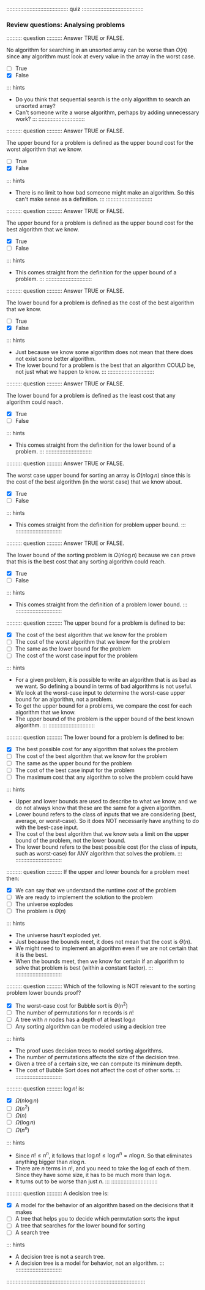 
:::::::::::::::::::::::::::::::::::::::: quiz ::::::::::::::::::::::::::::::::::::::::
### Review questions: Analysing problems


:::::::::: question ::::::::::
Answer TRUE or FALSE.

No algorithm for searching in an unsorted
array can be worse than $O(n)$ since any algorithm
must look at every value in the array in the worst case.

- [ ] True
- [x] False

::: hints
- Do you think that sequential search is the only algorithm
to search an unsorted array?
- Can't someone write a worse algorithm, perhaps by adding
unnecessary work?
:::
::::::::::::::::::::::::::::::


<!--
:::::::::: question ::::::::::
Answer TRUE or FALSE.

The lower bound in the worst case for the
problem of searching an unsorted array is $\Omega(n)$
because this is the worst case cost of the sequential search
algorithm.

- [ ] True
- [x] False

::: hints
- While it is true that sequential search
is $\Omega(n)$ in the worst case, this is not the whole story.
- Just because the best algorithm that we happen to know has
a certain cost, that does not mean that there is no better algorithm.
- The reason that search in an unsorted array has a lower
bound of $\Omega(n)$ is because we can prove that
any algorithm MUST look at every element (in some order)
in the worst case.
:::
::::::::::::::::::::::::::::::
-->


:::::::::: question ::::::::::
Answer TRUE or FALSE.

The upper bound for a problem is defined as
the upper bound cost for the worst algorithm that we know.

- [ ] True
- [x] False

::: hints
- There is no limit to how bad someone might make an
algorithm. So this can't make sense as a definition.
:::
::::::::::::::::::::::::::::::



:::::::::: question ::::::::::
Answer TRUE or FALSE.

The upper bound for a problem is defined as
the upper bound cost for the best algorithm that we know.

- [x] True
- [ ] False

::: hints
- This comes straight from the definition for the upper bound of a problem.
:::
::::::::::::::::::::::::::::::



:::::::::: question ::::::::::
Answer TRUE or FALSE.

The lower bound for a problem is defined as
the cost of the best algorithm that we know.

- [ ] True
- [x] False

::: hints
- Just because we know some algorithm does not mean that there
does not exist some better algorithm.
- The lower bound for a problem is the best that an algorithm
COULD be, not just what we happen to know.
:::
::::::::::::::::::::::::::::::



:::::::::: question ::::::::::
Answer TRUE or FALSE.

The lower bound for a problem is defined as
the least cost that any algorithm could reach.

- [x] True
- [ ] False

::: hints
- This comes straight from the definition for the lower bound of a problem.
:::
::::::::::::::::::::::::::::::



:::::::::: question ::::::::::
Answer TRUE or FALSE.

The worst case upper bound for sorting an array
is $O(n \log n)$ since this is the cost of the best
algorithm (in the worst case) that we know about.

- [x] True
- [ ] False

::: hints
- This comes straight from the definition for problem upper bound.
:::
::::::::::::::::::::::::::::::



:::::::::: question ::::::::::
Answer TRUE or FALSE.

The lower bound of the sorting problem is $\Omega(n \log n)$
because we can prove that this is the best cost that any sorting
algorithm could reach.

- [x] True
- [ ] False

::: hints
- This comes straight from the definition of a problem lower bound.
:::
::::::::::::::::::::::::::::::


<!--
:::::::::: question ::::::::::
Answer TRUE or FALSE.

The worst case lower bound for sorting an array
is $O(n \log n)$ since this is the cost of the best
algorithm (in the worst case) that we know about.

- [ ] True
- [x] False

::: hints
- Just because we don't know of a better algorithm does not
mean that there is no better algorithm.
- While it is true that the lower bound for sorting
is $O(n \log n)$, this is not the right reason.
- The right reason is because we can prove that no algorithm
can do better.
:::
::::::::::::::::::::::::::::::
-->


<!--
:::::::::: question ::::::::::
Answer TRUE or FALSE.

The proof that the lower bound for the
sorting problem is $\Omega(n \log n)$ technically
only applies to comparison-based sorting. This means that we
can find other approaches (such as radix sort) to solve the
problem faster.

- [ ] True
- [x] False

::: hints
- Does Radix Sort compare?
- While Radix Sort does not directly compare the keys of two
records against each other, it does do a comparison for each
digit of each key.
:::
::::::::::::::::::::::::::::::
-->

:::::::::: question ::::::::::
The upper bound for a problem is defined to be:

- [x] The cost of the best algorithm that we know for the problem
- [ ] The cost of the worst algorithm that we know for the problem
- [ ] The same as the lower bound for the problem
- [ ] The cost of the worst case input for the problem

::: hints
- For a given problem, it is possible to write an algorithm
that is as bad as we want. So defining a bound in terms of bad
algorithms is not useful.
- We look at the worst-case input to determine the worst-case
upper bound for an algorithm, not a problem.
- To get the upper bound for a problems, we
compare the cost for each algorithm that we know.
- The upper bound of the problem is the upper bound of the
best known algorithm.
:::
::::::::::::::::::::::::::::::


:::::::::: question ::::::::::
The lower bound for a problem is defined to be:

- [x] The best possible cost for any algorithm that solves the problem
- [ ] The cost of the best algorithm that we know for the problem
- [ ] The same as the upper bound for the problem
- [ ] The cost of the best case input for the problem
- [ ] The maximum cost that any algorithm to solve the problem could have

::: hints
- Upper and lower bounds are used to describe to what we
know, and we do not always know that these are the same for
a given algorithm.
- Lower bound refers to the class of inputs that we are
considering (best, average, or worst-case). So it does NOT
necessarily have anything to do with the best-case input.
- The cost of the best algorithm that we know sets a limit
on the upper bound of the problem, not the lower bound.
- The lower bound refers to the best possible cost (for the
class of inputs, such as worst-case) for ANY algorithm that
solves the problem.
:::
::::::::::::::::::::::::::::::



:::::::::: question ::::::::::
If the upper and lower bounds for a problem meet then:

- [x] We can say that we understand the runtime cost of the problem
- [ ] We are ready to implement the solution to the problem
- [ ] The universe explodes
- [ ] The problem is $\Theta(n)$

::: hints
- The universe hasn't exploded yet.
- Just because the bounds meet, it does not mean that the cost is $\Theta(n)$.
- We might need to implement an algorithm even if we are not certain that it is the best.
- When the bounds meet, then we know for certain if an
algorithm to solve that problem is best (within a constant factor).
:::
::::::::::::::::::::::::::::::



:::::::::: question ::::::::::
Which of the following is NOT relevant to the sorting problem lower bounds proof?

- [x] The worst-case cost for Bubble sort is $\Theta(n^2)$
- [ ] The number of permutations for $n$ records is $n!$
- [ ] A tree with $n$ nodes has a depth of at least $\log n$
- [ ] Any sorting algorithm can be modeled using a decision tree

::: hints
- The proof uses decision trees to model sorting algorithms.
- The number of permutations affects the size of the decision tree.
- Given a tree of a certain size, we can compute its minimum depth.
- The cost of Bubble Sort does not affect the cost of other sorts.
:::
::::::::::::::::::::::::::::::



:::::::::: question ::::::::::
$\log n!$ is:

- [x] $\Omega(n \log n)$
- [ ] $\Omega(n^2)$
- [ ] $\Omega(n)$
- [ ] $\Omega(\log n)$
- [ ] $\Omega(n^n)$

::: hints
- Since $n! \leq n^n$, it follows that
$\log n! \leq \log n^n = n \log n$.
So that eliminates anything bigger than $n \log n$.
- There are $n$ terms in $n!$, and
you need to take the log of each of them. Since they have
some size, it has to be much more than $\log n$.
- It turns out to be worse than just $n$.
:::
::::::::::::::::::::::::::::::



:::::::::: question ::::::::::
A decision tree is:

- [x] A model for the behavior of an algorithm based on the decisions that it makes
- [ ] A tree that helps you to decide which permutation sorts the input
- [ ] A tree that searches for the lower bound for sorting
- [ ] A search tree

::: hints
- A decision tree is not a search tree.
- A decision tree is a model for behavior, not an algorithm.
:::
::::::::::::::::::::::::::::::

::::::::::::::::::::::::::::::::::::::::::::::::::::::::::::::::::::::::::::::::::::::::::

